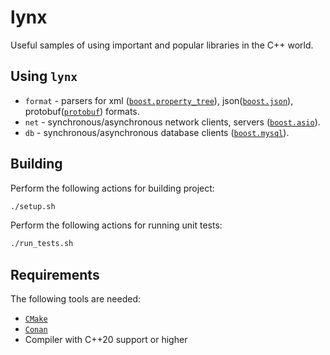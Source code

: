 # lynx

Useful samples of using important and popular libraries in the C++ world.

## Using `lynx`
- `format` - parsers for xml ([`boost.property_tree`](https://github.com/boostorg/property_tree)), json([`boost.json`](https://github.com/boostorg/json)), protobuf([`protobuf`](https://github.com/protocolbuffers/protobuf)) formats.
- `net`    - synchronous/asynchronous network clients, servers ([`boost.asio`](https://github.com/boostorg/asio)).
- `db`     - synchronous/asynchronous database clients ([`boost.mysql`](https://github.com/boostorg/mysql)). 

## Building
Perform the following actions for building project:

```bash
./setup.sh
```

Perform the following actions for running unit tests:

```bash
./run_tests.sh
```

## Requirements

The following tools are needed:

* [`CMake`](https://cmake.org/)
* [`Conan`](https://conan.io/)
* Compiler with C++20 support or higher 


